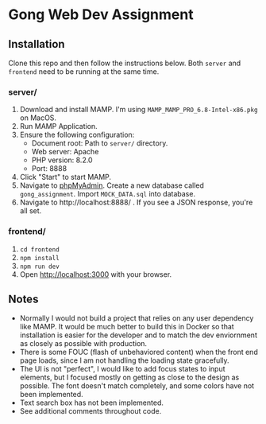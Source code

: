 # Gong Web Dev Assignment

## Installation
Clone this repo and then follow the instructions below. Both `server` and `frontend` need to be running at the same time.

### server/

1. Download and install MAMP. I'm using `MAMP_MAMP_PRO_6.8-Intel-x86.pkg` on MacOS.
2. Run MAMP Application.
3. Ensure the following configuration:
   * Document root: Path to `server/` directory.
   * Web server: Apache
   * PHP version: 8.2.0
   * Port: 8888
4. Click "Start" to start MAMP.
5. Navigate to [phpMyAdmin](http://localhost:8888/phpMyAdmin5/). Create a new database called `gong_assignment`. Import `MOCK_DATA.sql` into database.
6. Navigate to http://localhost:8888/ . If you see a JSON response, you're all set.

### frontend/

1. `cd frontend`
2. `npm install`
3. `npm run dev`
4. Open [http://localhost:3000](http://localhost:3000) with your browser.

## Notes
* Normally I would not build a project that relies on any user dependency like MAMP. It would be much better to build this in Docker so that installation is easier for the developer and to match the dev enviornment as closely as possible with production.
* There is some FOUC (flash of unbehaviored content) when the front end page loads, since I am not handling the loading state gracefully.
* The UI is not "perfect", I would like to add focus states to input elements, but I focused mostly on getting as close to the design as possible. The font doesn't match completely, and some colors have not been implemented.
* Text search box has not been implemented.
* See additional comments throughout code.

